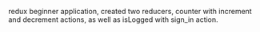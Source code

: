 redux beginner application, created two reducers, counter with increment and decrement actions, as well as isLogged with sign_in action.
